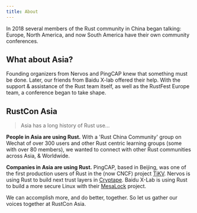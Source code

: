 ```yaml
---
title: About
---
```


In 2018 several members of the Rust community in China began talking: Europe, North America, and now South America have their own community conferences.

## What about Asia?

Founding organizers from Nervos and PingCAP knew that something must be done. Later, our friends from Baidu X-lab offered their help. With the support & assistance of the Rust team itself, as well as the RustFest Europe team, a conference began to take shape.

## RustCon Asia

> Asia has a long history of Rust use...

**People in Asia are using Rust.** With a 'Rust China Community' group on Wechat of over 300 users and other Rust centric learning groups (some with over 80 members), we wanted to connect with other Rust communities across Asia, & Worldwide.

**Companies in Asia are using Rust.** PingCAP, based in Beijing, was one of the first production users of Rust in the (now CNCF) project [TiKV](http://tikv.org/). Nervos is using Rust to build next trust layers in [Cryptape](https://www.cryptape.com/#/). Baidu X-Lab is using Rust to build a more secure Linux with their [MesaLock](https://github.com/mesalock-linux/) project.

We can accomplish more, and do better, together. So let us gather our voices together at RustCon Asia.